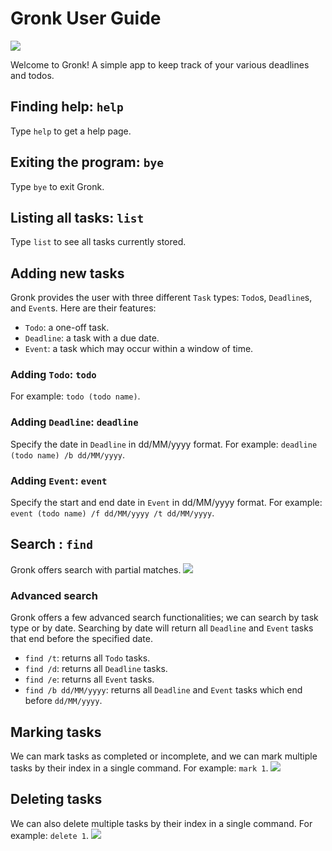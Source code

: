 # Gronk User Guide

![](Ui.png)

Welcome to Gronk! A simple app to keep track of your various deadlines and todos.

## Finding help: `help`
Type `help` to get a help page.

## Exiting the program: `bye`
Type `bye` to exit Gronk.

## Listing all tasks: `list`
Type `list` to see all tasks currently stored.

## Adding new tasks
Gronk provides the user with three different `Task` types: `Todo`s, `Deadline`s, and `Event`s. Here are their features:
- `Todo`: a one-off task.
- `Deadline`: a task with a due date.
- `Event`: a task which may occur within a window of time.

### Adding `Todo`: `todo`
For example: `todo (todo name)`.

### Adding `Deadline`: `deadline`
Specify the date in `Deadline` in dd/MM/yyyy format.
For example: `deadline (todo name) /b dd/MM/yyyy`.

### Adding `Event`: `event`
Specify the start and end date in `Event` in dd/MM/yyyy format.
For example: `event (todo name) /f dd/MM/yyyy /t dd/MM/yyyy`.

## Search : `find`
Gronk offers search with partial matches.
![](SearchDemo.png)

### Advanced search
Gronk offers a few advanced search functionalities; we can search by task type or by date. Searching by date will return all `Deadline` and `Event` tasks that end before the specified date.

- `find /t`: returns all `Todo` tasks.
- `find /d`: returns all `Deadline` tasks.
- `find /e`: returns all `Event` tasks.
- `find /b dd/MM/yyyy`: returns all `Deadline` and `Event` tasks which end before `dd/MM/yyyy`.

## Marking tasks
We can mark tasks as completed or incomplete, and we can mark multiple tasks by their index in a single command. For example: `mark 1`.
![](MarkDemo.png)

## Deleting tasks
We can also delete multiple tasks by their index in a single command. For example: `delete 1`.
![](DeleteDemo.png)